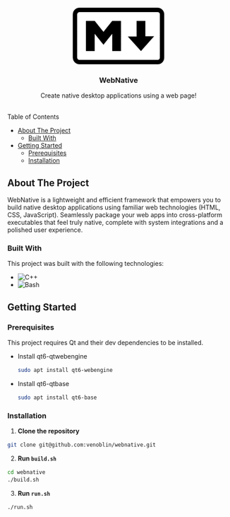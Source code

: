 <br/>
<div align="center">
<a href="https://github.com/user/repo">
<img src=".project-images/project-logo.png" alt="Logo" height="128px">
</a>
<h3 align="center">WebNative</h3>
<p align="center">
Create native desktop applications using a web page!
<br/>
<br/>
</p>
</div>

Table of Contents

- [About The Project](#about-the-project)
  - [Built With](#built-with)
- [Getting Started](#getting-started)
  - [Prerequisites](#prerequisites)
  - [Installation](#installation)

## About The Project

WebNative is a lightweight and efficient framework that empowers you to build native desktop applications using familiar web technologies (HTML, CSS, JavaScript). Seamlessly package your web apps into cross-platform executables that feel truly native, complete with system integrations and a polished user experience.

### Built With

This project was built with the following technologies:
- <img src="https://img.shields.io/badge/C++-%2300599C.svg?logo=c%2B%2B&logoColor=white" alt="C++" />
- <img src="https://img.shields.io/badge/Bash-4EAA25?logo=gnubash&logoColor=fff" alt="Bash" />

## Getting Started

### Prerequisites

This project requires Qt and their dev dependencies to be installed.

- Install qt6-qtwebengine

  ```sh
  sudo apt install qt6-webengine
  ```

- Install qt6-qtbase

  ```sh
  sudo apt install qt6-base
  ```

### Installation

1. **Clone the repository** 

  ```sh
  git clone git@github.com:venoblin/webnative.git
  ```

2. **Run `build.sh`**

  ```sh
  cd webnative
  ./build.sh
  ```

3. **Run `run.sh`** 

  ```sh
  ./run.sh
  ```
